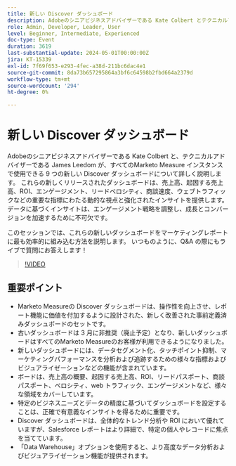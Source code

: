 ```yaml
---
title: 新しい Discover ダッシュボード
description: Adobeのシニアビジネスアドバイザーである Kate Colbert とテクニカルアドバイザーである James Leedom が、Marketo Measureの 9 つの新しい Discover ダッシュボードについて説明します。ライブデモと Q&A セッションで、売上高、ROI、エンゲージメント、リードベロシティなどの指標に関する動的なインサイトを提供します。
role: Admin, Developer, Leader, User
level: Beginner, Intermediate, Experienced
doc-type: Event
duration: 3619
last-substantial-update: 2024-05-01T00:00:00Z
jira: KT-15339
exl-id: 7f69f653-e293-4fec-a38d-211bc6dac4e1
source-git-commit: 8da73b657295864a3bf6c64598b2fbd664a2379d
workflow-type: tm+mt
source-wordcount: '294'
ht-degree: 0%

---
```


# 新しい Discover ダッシュボード

Adobeのシニアビジネスアドバイザーである Kate Colbert と、テクニカルアドバイザーである James Leedom が、すべてのMarketo Measure インスタンスで使用できる 9 つの新しい Discover ダッシュボードについて詳しく説明します。 これらの新しくリリースされたダッシュボードは、売上高、起因する売上高、ROI、エンゲージメント、リードベロシティ、商談速度、ウェブトラフィックなどの重要な指標にわたる動的な視点と強化されたインサイトを提供します。 データに基づくインサイトは、エンゲージメント戦略を調整し、成長とコンバージョンを加速するために不可欠です。

このセッションでは、これらの新しいダッシュボードをマーケティングレポートに最も効率的に組み込む方法を説明します。 いつものように、Q&amp;A の際にもライブで質問にお答えします！

>[!VIDEO](https://video.tv.adobe.com/v/3428405/?learn=on)

## 重要ポイント

* Marketo Measureの Discover ダッシュボードは、操作性を向上させ、レポート機能に価値を付加するように設計された、新しく改善された事前定義済みダッシュボードのセットです。
* 古いダッシュボードは 3 月に非推奨（廃止予定）となり、新しいダッシュボードはすべてのMarketo Measureのお客様が利用できるようになりました。
* 新しいダッシュボードには、データセグメント化、タッチポイント抑制、マーケティングパフォーマンスを分析および追跡するための様々な指標およびビジュアライゼーションなどの機能が含まれています。
* ボードは、売上高の概要、起因する売上高、ROI、リードパスポート、商談パスポート、ベロシティ、web トラフィック、エンゲージメントなど、様々な領域をカバーしています。
* 特定のビジネスニーズとデータの精度に基づいてダッシュボードを設定することは、正確で有意義なインサイトを得るために重要です。
* Discover ダッシュボードは、全体的なトレンド分析や ROI において優れていますが、Salesforce レポートはより詳細で、特定の個人やレコードに焦点を当てています。
* 「Data Warehouse」オプションを使用すると、より高度なデータ分析およびビジュアライゼーション機能が提供されます。
